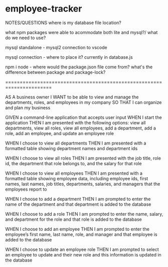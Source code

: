 # employee-tracker

NOTES/QUESTIONS
where is my database file location?

what npm packages were able to acommodate both lite and mysql?/
what do we need to use?

mysql standalone - mysql2 connection to vscode

mysql connection - where to place it?  currently in database.js

npm i node - where would the package.json file come from?  what's
the difference between package and package-lock?

======================================================================

AS A business owner
I WANT to be able to view and manage the departments, roles, and employees in my company
SO THAT I can organize and plan my business

GIVEN a command-line application that accepts user input
WHEN I start the application
THEN I am presented with the following options: view all departments, view all roles, view all employees, add a department, add a role, add an employee, and update an employee role


WHEN I choose to view all departments
THEN I am presented with a formatted table showing department names and department ids


WHEN I choose to view all roles
THEN I am presented with the job title, role id, the department that role belongs to, and the salary for that role


WHEN I choose to view all employees
THEN I am presented with a formatted table showing employee data, including employee ids, first names, last names, job titles, departments, salaries, and managers that the employees report to


WHEN I choose to add a department
THEN I am prompted to enter the name of the department and that department is added to the database


WHEN I choose to add a role
THEN I am prompted to enter the name, salary, and department for the role and that role is added to the database


WHEN I choose to add an employee
THEN I am prompted to enter the employee’s first name, last name, role, and manager and that employee is added to the database


WHEN I choose to update an employee role
THEN I am prompted to select an employee to update and their new role and this information is updated in the database 


